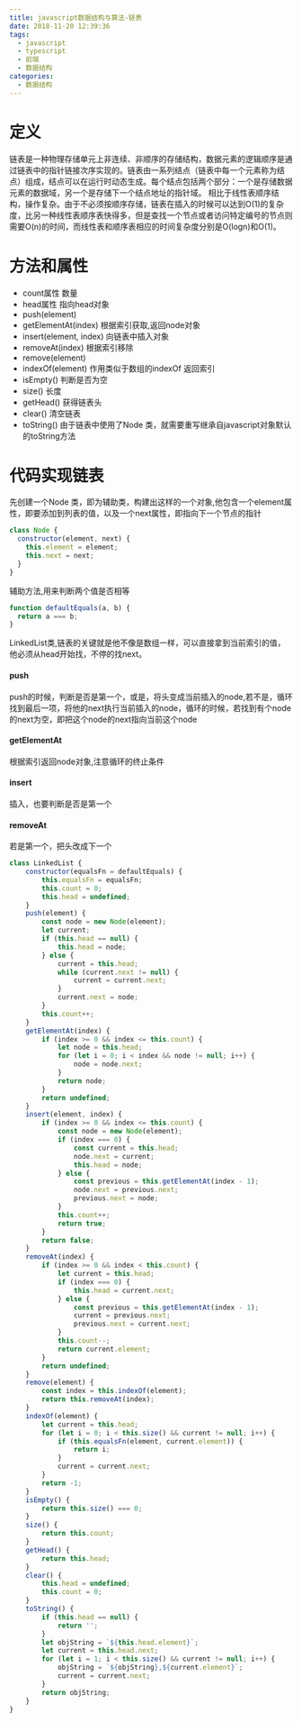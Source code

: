 ```yaml
---
title: javascript数据结构与算法-链表
date: 2018-11-20 12:39:36
tags: 
  - javascript
  - typescript
  - 前端
  - 数据结构
categories:
  - 数据结构
---
```


# 定义
链表是一种物理存储单元上非连续、非顺序的存储结构，数据元素的逻辑顺序是通过链表中的指针链接次序实现的。链表由一系列结点（链表中每一个元素称为结点）组成，结点可以在运行时动态生成。每个结点包括两个部分：一个是存储数据元素的数据域，另一个是存储下一个结点地址的指针域。 相比于线性表顺序结构，操作复杂。由于不必须按顺序存储，链表在插入的时候可以达到O(1)的复杂度，比另一种线性表顺序表快得多，但是查找一个节点或者访问特定编号的节点则需要O(n)的时间，而线性表和顺序表相应的时间复杂度分别是O(logn)和O(1)。
# 方法和属性
- count属性 数量
- head属性  指向head对象
- push(element)
- getElementAt(index) 根据索引获取,返回node对象
- insert(element, index) 向链表中插入对象
- removeAt(index) 根据索引移除
- remove(element)
- indexOf(element) 作用类似于数组的indexOf 返回索引
- isEmpty() 判断是否为空
- size() 长度
- getHead() 获得链表头
- clear()  清空链表
- toString() 由于链表中使用了Node 类，就需要重写继承自javascript对象默认的toString方法


# 代码实现链表
先创建一个Node 类，即为辅助类，构建出这样的一个对象,他包含一个element属性，即要添加到列表的值，以及一个next属性，即指向下一个节点的指针
```javascript
class Node {
  constructor(element, next) {
    this.element = element;
    this.next = next;
  }
}
```
辅助方法,用来判断两个值是否相等
```javascript
function defaultEquals(a, b) {
  return a === b;
}
```
LinkedList类,链表的关键就是他不像是数组一样，可以直接拿到当前索引的值，他必须从head开始找，不停的找next。
#### push
push的时候，判断是否是第一个，或是，将头变成当前插入的node,若不是，循环找到最后一项，将他的next执行当前插入的node，循环的时候，若找到有个node的next为空，即把这个node的next指向当前这个node
#### getElementAt
根据索引返回node对象,注意循环的终止条件
#### insert 
插入，也要判断是否是第一个
#### removeAt
若是第一个，把头改成下一个
```javascript
class LinkedList {
	constructor(equalsFn = defaultEquals) {
		this.equalsFn = equalsFn;
		this.count = 0;
		this.head = undefined;
	}
	push(element) {
		const node = new Node(element);
		let current;
		if (this.head == null) {
			this.head = node;
		} else {
			current = this.head;
			while (current.next != null) {
				current = current.next;
			}
			current.next = node;
		}
		this.count++;
	}
	getElementAt(index) {
		if (index >= 0 && index <= this.count) {
			let node = this.head;
			for (let i = 0; i < index && node != null; i++) {
				node = node.next;
			}
			return node;
		}
		return undefined;
	}
	insert(element, index) {
		if (index >= 0 && index <= this.count) {
			const node = new Node(element);
			if (index === 0) {
				const current = this.head;
				node.next = current;
				this.head = node;
			} else {
				const previous = this.getElementAt(index - 1);
				node.next = previous.next;
				previous.next = node;
			}
			this.count++;
			return true;
		}
		return false;
	}
	removeAt(index) {
		if (index >= 0 && index < this.count) {
			let current = this.head;
			if (index === 0) {
				this.head = current.next;
			} else {
				const previous = this.getElementAt(index - 1);
				current = previous.next;
				previous.next = current.next;
			}
			this.count--;
			return current.element;
		}
		return undefined;
	}
	remove(element) {
		const index = this.indexOf(element);
		return this.removeAt(index);
	}
	indexOf(element) {
		let current = this.head;
		for (let i = 0; i < this.size() && current != null; i++) {
			if (this.equalsFn(element, current.element)) {
				return i;
			}
			current = current.next;
		}
		return -1;
	}
	isEmpty() {
		return this.size() === 0;
	}
	size() {
		return this.count;
	}
	getHead() {
		return this.head;
	}
	clear() {
		this.head = undefined;
		this.count = 0;
	}
	toString() {
		if (this.head == null) {
			return '';
		}
		let objString = `${this.head.element}`;
		let current = this.head.next;
		for (let i = 1; i < this.size() && current != null; i++) {
			objString = `${objString},${current.element}`;
			current = current.next;
		}
		return objString;
	}
}
```